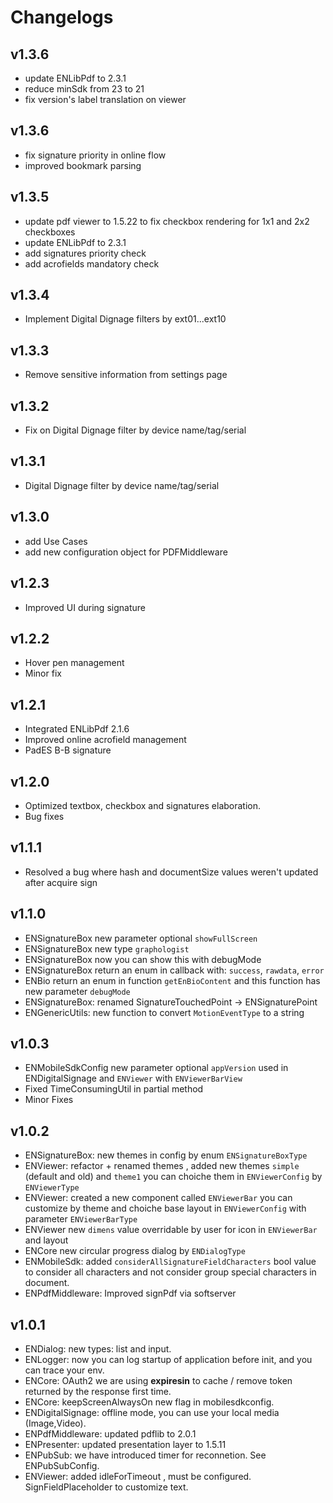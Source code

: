 # Changelogs

## v1.3.6

- update ENLibPdf to 2.3.1
- reduce minSdk from 23 to 21
- fix version's label translation on viewer

## v1.3.6

- fix signature priority in online flow
- improved bookmark parsing

## v1.3.5

- update pdf viewer to 1.5.22 to fix checkbox rendering for 1x1 and 2x2 checkboxes
- update ENLibPdf to 2.3.1
- add signatures priority check
- add acrofields mandatory check

## v1.3.4

- Implement Digital Dignage filters by ext01...ext10

## v1.3.3

- Remove sensitive information from settings page

## v1.3.2

- Fix on Digital Dignage filter by device name/tag/serial

## v1.3.1

- Digital Dignage filter by device name/tag/serial

## v1.3.0

- add Use Cases
- add new configuration object for PDFMiddleware

## v1.2.3

- Improved UI during signature

## v1.2.2

- Hover pen management
- Minor fix

## v1.2.1

- Integrated ENLibPdf 2.1.6
- Improved online acrofield management
- PadES B-B signature

## v1.2.0

- Optimized textbox, checkbox and signatures elaboration.
- Bug fixes

## v1.1.1

- Resolved a bug where hash and documentSize values weren't updated after acquire sign

## v1.1.0

- ENSignatureBox new parameter optional `showFullScreen` 
- ENSignatureBox new type `graphologist`
- ENSignatureBox now you can show this with debugMode
- ENSignatureBox return an enum in callback with: `success`,  `rawdata`,  `error`
- ENBio return an enum in function `getEnBioContent` and this function has new parameter `debugMode` 
- ENSignatureBox: renamed SignatureTouchedPoint -> ENSignaturePoint
- ENGenericUtils: new function to convert `MotionEventType` to a string

## v1.0.3

- ENMobileSdkConfig new parameter optional `appVersion` used in ENDigitalSignage and `ENViewer` with `ENViewerBarView`
- Fixed TimeConsumingUtil in partial method
- Minor Fixes

## v1.0.2
- ENSignatureBox: new themes in config by enum `ENSignatureBoxType`
- ENViewer: refactor + renamed themes , added new themes `simple`  (default and old) and `theme1`  you can choiche them in `ENViewerConfig` by `ENViewerType`
- ENViewer: created a new component called `ENViewerBar` you can customize by theme and choiche base layout in `ENViewerConfig` with parameter `ENViewerBarType`
- ENViewer new `dimens` value overridable by user for icon in `ENViewerBar` and layout 
- ENCore new circular progress dialog by `ENDialogType`
- ENMobileSdk: added `considerAllSignatureFieldCharacters` bool value to consider all characters and not consider group special characters in document.
- ENPdfMiddleware:  Improved signPdf via softserver

## v1.0.1
- ENDialog: new types: list and input.
- ENLogger: now you can log startup of application before init, and you can trace your env.
- ENCore: OAuth2 we are using **expiresin** to cache / remove token returned by the response first time.
- ENCore: keepScreenAlwaysOn new flag in mobilesdkconfig.
- ENDigitalSignage: offline mode, you can use your local media (Image,Video).
- ENPdfMiddleware: updated pdflib to 2.0.1
- ENPresenter: updated presentation layer to 1.5.11
- ENPubSub: we have introduced timer for reconnetion. See ENPubSubConfig.
- ENViewer: added idleForTimeout , must be configured. SignFieldPlaceholder to customize text.